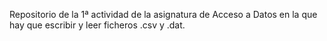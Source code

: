 Repositorio de la 1ª actividad de la asignatura de Acceso a Datos en la que hay que escribir y leer ficheros .csv y .dat.
